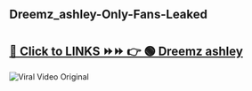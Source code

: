 
 ## Dreemz_ashley-Only-Fans-Leaked

# <h2><a href="https://clipsfans.com/Dreemz_ashley&ref=git">🔗 Click to LINKS ⏩⏩ 👉 🟢 Dreemz ashley </a></h2>

<a href="https://clipsfans.com/Dreemz_ashley&ref=git" rel="nofollow" data-target="animated-image.originalLink"><img src="https://i.ibb.co.com/xMMVF88/686577567.gif" alt="Viral Video Original" style="max-width: 100%; display: inline-block;" data-target="animated-image.originalImage"></a>

